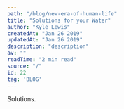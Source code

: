 ```yaml
---
path: "/blog/new-era-of-human-life"
title: "Solutions for your Water"
author: "Kyle Lewis"
createdAt: "Jan 26 2019"
updatedAt: "Jan 26 2019"
description: "description"
av: ""
readTime: "2 min read"
source: "/"
id: 22
tag: 'BLOG'
---
```


Solutions.